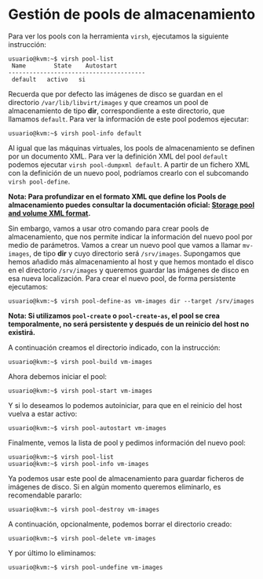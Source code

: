 # Gestión de pools de almacenamiento

Para ver los pools con la herramienta `virsh`, ejecutamos la siguiente instrucción:

```
usuario@kvm:~$ virsh pool-list 
 Name        State    Autostart
---------------------------------------
 default   activo   si
```

Recuerda que por defecto las imágenes de disco se guardan en el directorio `/var/lib/libvirt/images` y que creamos un pool de almacenamiento de tipo **dir**, correspondiente a este directorio, que llamamos `default`. Para ver la información de este pool podemos ejecutar:

```
usuario@kvm:~$ virsh pool-info default 
```

Al igual que las máquinas virtuales, los pools de almacenamiento se definen por un documento XML. Para ver la definición XML del pool `default` podemos ejecutar `virsh pool-dumpxml default`. A partir de un fichero XML con la definición de un nuevo pool, podríamos crearlo con el subcomando `virsh pool-define`. 

**Nota: Para profundizar en el formato XML que define los Pools de almacenamiento puedes consultar la documentación oficial: [Storage pool and volume XML format](https://libvirt.org/formatstorage.html).**

Sin embargo, vamos a usar otro comando para crear pools de almacenamiento, que nos permite indicar la información del nuevo pool por medio de parámetros. Vamos a crear un nuevo pool que vamos a llamar `mv-images`, de tipo **dir** y cuyo directorio será `/srv/images`. Supongamos que hemos añadido más almacenamiento al host y que hemos montado el disco en el directorio `/srv/images` y queremos guardar las imágenes de disco en esa nueva localización. Para crear el nuevo pool, de forma persistente ejecutamos:

```
usuario@kvm:~$ virsh pool-define-as vm-images dir --target /srv/images
```

**Nota: Si utilizamos `pool-create` o `pool-create-as`, el pool se crea temporalmente, no será persistente y después de un reinicio del host no existirá.**

A continuación creamos el directorio indicado, con la instrucción:

```
usuario@kvm:~$ virsh pool-build vm-images 
```

Ahora debemos iniciar el pool:

```
usuario@kvm:~$ virsh pool-start vm-images 
```

Y si lo deseamos lo podemos autoiniciar, para que en el reinicio del host vuelva a estar activo:

```
usuario@kvm:~$ virsh pool-autostart vm-images 
```

Finalmente, vemos la lista de pool y pedimos información del nuevo pool:

```
usuario@kvm:~$ virsh pool-list
usuario@kvm:~$ virsh pool-info vm-images 
```

Ya podemos usar este pool de almacenamiento para guardar ficheros de imágenes de disco. Si en algún momento queremos eliminarlo, es recomendable pararlo:

```
usuario@kvm:~$ virsh pool-destroy vm-images 
```

A continuación, opcionalmente, podemos borrar el directorio creado:

```
usuario@kvm:~$ virsh pool-delete vm-images 
```

Y por último lo eliminamos:

```
usuario@kvm:~$ virsh pool-undefine vm-images 
```

